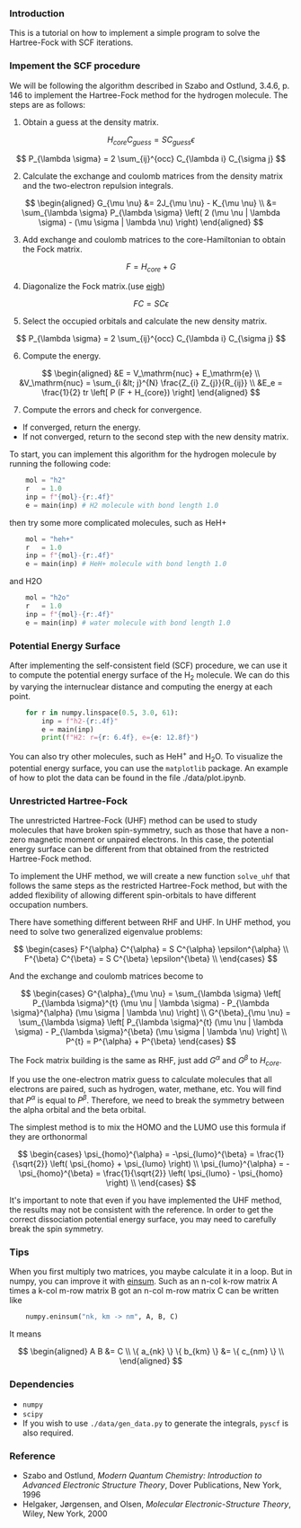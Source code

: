 ### Introduction
This is a tutorial on how to implement a simple program
to solve the Hartree-Fock with SCF iterations.

### Impement the SCF procedure
We will be following the algorithm described in Szabo and Ostlund, 3.4.6, p. 146 to implement the Hartree-Fock method for the hydrogen molecule. The steps are as follows:

1. Obtain a guess at the density matrix.

$$ H_{core} C_{guess} = S C_{guess} \epsilon $$

$$ P_{\lambda \sigma} = 2 \sum_{ij}^{occ} C_{\lambda i} C_{\sigma j} $$

2. Calculate the exchange and coulomb matrices from the density matrix and the two-electron repulsion integrals.

$$
\begin{aligned}
G_{\mu \nu} &= 2J_{\mu \nu} - K_{\mu \nu} \\
&= \sum_{\lambda \sigma} P_{\lambda \sigma} \left( 2 (\mu \nu | \lambda \sigma) - (\mu \sigma | \lambda \nu) \right)
\end{aligned}
$$

3. Add exchange and coulomb matrices to the core-Hamiltonian to obtain the Fock matrix.

$$ F = H_{core} + G $$

4. Diagonalize the Fock matrix.(use [eigh](https://docs.scipy.org/doc/scipy//reference/generated/scipy.linalg.eig.html))

$$ F C = S C \epsilon $$

5. Select the occupied orbitals and calculate the new density matrix.

$$ P_{\lambda \sigma} = 2 \sum_{ij}^{occ} C_{\lambda i} C_{\sigma j} $$

6. Compute the energy.

$$
\begin{aligned}
&E = V_\mathrm{nuc} + E_\mathrm{e}  \\
&V_\mathrm{nuc} = \sum_{i &lt; j}^{N} \frac{Z_{i} Z_{j}}{R_{ij}}  \\
&E_e = \frac{1}{2} tr \left[ P (F + H_{core}) \right]
\end{aligned}
$$


7.  Compute the errors and check for convergence.
  - If converged, return the energy.
  - If not converged, return to the second step with the new density matrix.

To start, you can implement this algorithm for the hydrogen molecule by running the following code:

```python
    mol = "h2"
    r   = 1.0
    inp = f"{mol}-{r:.4f}"
    e = main(inp) # H2 molecule with bond length 1.0
```
then try some more complicated molecules, such as HeH+
```python
    mol = "heh+"
    r   = 1.0
    inp = f"{mol}-{r:.4f}"
    e = main(inp) # HeH+ molecule with bond length 1.0
```
and H2O

```python
    mol = "h2o"
    r   = 1.0
    inp = f"{mol}-{r:.4f}"
    e = main(inp) # water molecule with bond length 1.0
```

### Potential Energy Surface

After implementing the self-consistent field (SCF) procedure, we can use it to compute the potential energy surface of the $\mathrm{H}_2$ molecule. We can do this by varying the internuclear distance and computing the energy at each point.
```python
    for r in numpy.linspace(0.5, 3.0, 61):
        inp = f"h2-{r:.4f}"
        e = main(inp)
        print(f"H2: r={r: 6.4f}, e={e: 12.8f}")
```

You can also try other molecules, such as $\mathrm{HeH}^+$ and $\mathrm{H_2O}$.
To visualize the potential energy surface, you can use the `matplotlib` package. 
An example of how to plot the data can be found in the file ./data/plot.ipynb.

### Unrestricted Hartree-Fock
The unrestricted Hartree-Fock (UHF) method can be used to study molecules that have broken spin-symmetry, such as those that have a non-zero magnetic moment or unpaired electrons. In this case, the potential energy surface can be different from that obtained from the restricted Hartree-Fock method. 

To implement the UHF method, we will create a new function `solve_uhf` that follows the same steps as the restricted Hartree-Fock method, but with the added flexibility of allowing different spin-orbitals to have different occupation numbers. 

There have something different between RHF and UHF. In UHF method, you need to solve two generalized eigenvalue problems:

$$
\begin{cases}
  F^{\alpha} C^{\alpha} = S C^{\alpha} \epsilon^{\alpha}  \\
  F^{\beta} C^{\beta} = S C^{\beta} \epsilon^{\beta}  \\
\end{cases}
$$

And the exchange and coulomb matrices become to

$$
\begin{cases}
G^{\alpha}_{\mu \nu} = \sum_{\lambda \sigma} \left[ P_{\lambda \sigma}^{t} (\mu \nu | \lambda \sigma) - P_{\lambda \sigma}^{\alpha} (\mu \sigma | \lambda \nu) \right]  \\
G^{\beta}_{\mu \nu} = \sum_{\lambda \sigma} \left[ P_{\lambda \sigma}^{t} (\mu \nu | \lambda \sigma) - P_{\lambda \sigma}^{\beta} (\mu \sigma | \lambda \nu) \right]  \\
P^{t} = P^{\alpha} + P^{\beta}
\end{cases}
$$

The Fock matrix building is the same as RHF, just add $G^{\alpha}$ and $G^{\beta}$ to $H_{core}$.

If you use the one-electron matrix guess to calculate molecules that all electrons are paired, such as hydrogen, water, methane, etc. You will find that $P^{\alpha}$ is equal to $P^{\beta}$. Therefore, we need to break the symmetry between the alpha orbital and the beta orbital.

The simplest method is to mix the HOMO and the LUMO use this formula if they are orthonormal

$$
\begin{cases}
\psi_{homo}^{\alpha} = -\psi_{lumo}^{\beta} = \frac{1}{\sqrt{2}} \left( \psi_{homo} + \psi_{lumo} \right) \\
\psi_{lumo}^{\alpha} = -\psi_{homo}^{\beta} = \frac{1}{\sqrt{2}} \left( \psi_{lumo} - \psi_{homo} \right) \\
\end{cases}
$$

It's important to note that even if you have implemented the UHF method, the results may not be consistent with the reference. In order to get the correct dissociation potential energy surface, you may need to carefully break the spin symmetry.

### Tips

When you first multiply two matrices, you maybe calculate it in a loop. But in numpy, you can improve it with [einsum](https://numpy.org/doc/stable/reference/generated/numpy.einsum.html). Such as an n-col k-row matrix A times a k-col m-row matrix B got an n-col m-row matrix C can be written like

```python
    numpy.eninsum("nk, km -> nm", A, B, C)
```

It means

$$
\begin{aligned}
A B &= C  \\
\{ a_{nk} \} \{ b_{km} \} &= \{ c_{nm} \}  \\
\end{aligned}
$$

### Dependencies
- `numpy`
- `scipy`
- If you wish to use `./data/gen_data.py` to generate the integrals, `pyscf` is also required.

### Reference
- Szabo and Ostlund, _Modern Quantum Chemistry: Introduction to Advanced Electronic Structure Theory_,
  Dover Publications, New York, 1996
- Helgaker, Jørgensen, and Olsen, _Molecular Electronic-Structure Theory_, Wiley, New York, 2000
